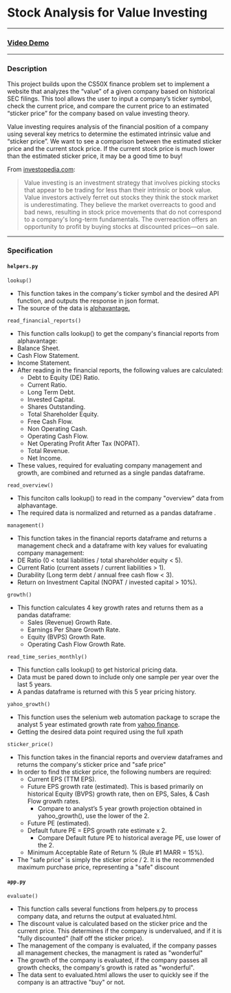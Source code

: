 Stock Analysis for Value Investing
==================================

* * *

### [Video Demo](https://youtu.be/dQw4w9WgXcQ)

* * *

### Description

  

This project builds upon the CS50X finance problem set to implement a website that analyzes the “value” of a given company based on historical SEC filings. This tool allows the user to input a company’s ticker symbol, check the current price, and compare the current price to an estimated “sticker price” for the company based on value investing theory.

  

Value investing requires analysis of the financial position of a company using several key metrics to determine the estimated intrinsic value and “sticker price”. We want to see a comparison between the estimated sticker price and the current stock price. If the current stock price is much lower than the estimated sticker price, it may be a good time to buy!

  

From [investopedia.com](https://www.investopedia.com/terms/v/valueinvesting.asp):

> Value investing is an investment strategy that involves picking stocks that appear to be trading for less than their intrinsic or book value. Value investors actively ferret out stocks they think the stock market is underestimating. They believe the market overreacts to good and bad news, resulting in stock price movements that do not correspond to a company's long-term fundamentals. The overreaction offers an opportunity to profit by buying stocks at discounted prices—on sale.

* * *

### Specification

  

#### `helpers.py`

`lookup()`

*   This function takes in the company's ticker symbol and the desired API function, and outputs the response in json format.
*   The source of the data is [alphavantage.](https://www.alphavantage.co/)

`read_financial_reports()`

*   This function calls lookup() to get the company's financial reports from alphavantage:
*   Balance Sheet.
*   Cash Flow Statement.
*   Income Statement.
*   After reading in the financial reports, the following values are calculated:
    *   Debt to Equity (DE) Ratio.
    *   Current Ratio.
    *   Long Term Debt.
    *   Invested Capital.
    *   Shares Outstanding.
    *   Total Shareholder Equity.
    *   Free Cash Flow.
    *   Non Operating Cash.
    *   Operating Cash Flow.
    *   Net Operating Profit After Tax (NOPAT).
    *   Total Revenue.
    *   Net Income.
*   These values, required for evaluating company management and growth, are combined and returned as a single pandas dataframe.

`read_overview()`

*   This funciton calls lookup() to read in the company "overview" data from alphavantage.
*   The required data is normalized and returned as a pandas dataframe .

`management()`

*   This function takes in the financial reports dataframe and returns a management check and a dataframe with key values for evaluating company management:
*   DE Ratio (0 < total liabilities / total shareholder equity < 5).
*   Current Ratio (current assets / current liabilities > 1).
*   Durability (Long term debt / annual free cash flow < 3).
*   Return on Investment Capital (NOPAT / invested capital > 10%).

`growth()`

*   This function calculates 4 key growth rates and returns them as a pandas dataframe:
    *   Sales (Revenue) Growth Rate.
    *   Earnings Per Share Growth Rate.
    *   Equity (BVPS) Growth Rate.
    *   Operating Cash Flow Growth Rate.

`read_time_series_monthly()`

*   This function calls lookup() to get historical pricing data.
*   Data must be pared down to include only one sample per year over the last 5 years.
*   A pandas dataframe is returned with this 5 year pricing history.

`yahoo_growth()`

*   This function uses the selenium web automation package to scrape the analyst 5 year estimated growth rate from [yahoo finance](finance.yahoo.com).
*   Getting the desired data point required using the full xpath

`sticker_price()`

*   This function takes in the financial reports and overview dataframes and returns the company's sticker price and "safe price"
*   In order to find the sticker price, the following numbers are required:
    *   Current EPS (TTM EPS).
    *   Future EPS growth rate (estimated). This is based primarily on historical Equity (BVPS) growth rate, then on EPS, Sales, & Cash Flow growth rates.
        *   Compare to analyst’s 5 year growth projection obtained in yahoo\_growth(), use the lower of the 2.
    *   Future PE (estimated).
    *   Default future PE = EPS growth rate estimate x 2.
        *   Compare Default future PE to historical average PE, use lower of the 2.
    *   Minimum Acceptable Rate of Return % (Rule #1 MARR = 15%).
*   The "safe price" is simply the sticker price / 2. It is the recommended maximum purchase price, representing a "safe" discount

  

#### `app.py`

`evaluate()`

*   This function calls several functions from helpers.py to process company data, and returns the output at evaluated.html.
*   The discount value is calculated based on the sticker price and the current price. This determines if the company is undervalued, and if it is "fully discounted" (half off the sticker price).
*   The management of the company is evaluated, if the company passes all management checkes, the managment is rated as "wonderful"
*   The growth of the company is evaluated, if the company passes all growth checks, the company's growth is rated as "wonderful".
*   The data sent to evaluated.html allows the user to quickly see if the company is an attractive "buy" or not.
